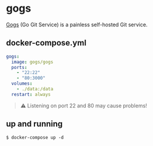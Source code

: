 gogs
====

[Gogs][1] (Go Git Service) is a painless self-hosted Git service.

## docker-compose.yml

```yaml
gogs:
  image: gogs/gogs
  ports:
    - "22:22"
    - "80:3000"
  volumes:
    - ./data:/data
  restart: always
```

> :warning: Listening on port 22 and 80 may cause problems!

## up and running

```
$ docker-compose up -d
```

[1]: https://gogs.io/
